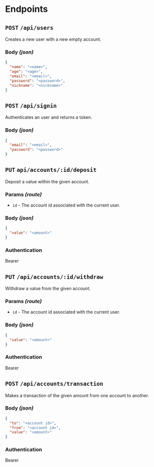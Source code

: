 
# Endpoints

## `POST` `/api/users`
Creates a new user with a new empty account.

### Body _(json)_
```json
{
  "name": "<name>",
  "age": "<age>",
  "email": "<email>",
  "password": "<password>",
  "nickname": "<nickname>"
}
```


## `POST` `/api/signin`
Authenticates an user and returns a token.

### Body _(json)_
```json
{
  "email": "<email>",
  "password": "<password>"
}
```


## `PUT` `api/accounts/:id/deposit`
Deposit a value within the given account.

### Params _(route)_
- `id` - The account id associated with the current user.

### Body _(json)_
```json
{
  "value": "<amount>"
}
```

### Authentication
Bearer


## `PUT` `/api/accounts/:id/withdraw`
Withdraw a value from the given account.

### Params _(route)_
- `id` - The account id associated with the current user.

### Body _(json)_
```json
{
  "value": "<amount>"
}
```

### Authentication
Bearer


## `POST` `/api/accounts/transaction`
Makes a transaction of the given amount from one account to another.

### Body _(json)_
```json
{
  "to": "<account id>",
  "from": "<account id>",
  "value": "<amount>"
}
```

### Authentication
Bearer
